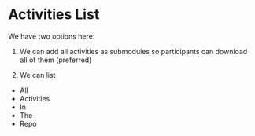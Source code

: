 # Activities List

We have two options here:

1. We can add all activities as submodules so participants can download all of them (preferred)

1. We can list
- All
- Activities
- In
- The
- Repo
